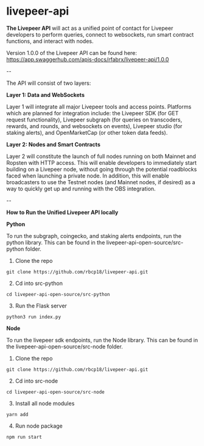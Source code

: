 # livepeer-api
**The Livepeer API** will act as a unified point of contact for Livepeer developers to perform queries, connect to websockets, run smart contract functions, and interact with nodes. 

Version 1.0.0 of the Livepeer API can be found here: https://app.swaggerhub.com/apis-docs/rfabrx/livepeer-api/1.0.0

--

The API will consist of two layers:

**Layer 1: Data and WebSockets**

Layer 1 will integrate all major Livepeer tools and access points. Platforms which are planned for integration include: the Livepeer SDK (for GET request functionality), Livepeer subgraph (for queries on transcoders, rewards, and rounds, and websockets on events), Livepeer studio (for staking alerts), and OpenMarketCap (or other token data feeds).

**Layer 2: Nodes and Smart Contracts**

Layer 2 will constitute the launch of full nodes running on both Mainnet and Ropsten with HTTP access. This will enable developers to immediately start building on a Livepeer node, without going through the potential roadblocks faced when launching a private node. In addition, this will enable broadcasters to use the Testnet nodes (and Mainnet nodes, if desired) as a way to quickly get up and running with the OBS integration.

--

**How to Run the Unified Livepeer API locally**

**Python**

To run the subgraph, coingecko, and staking alerts endpoints, run the python library. This can be found in the livepeer-api-open-source/src-python folder.

1. Clone the repo
```
git clone https://github.com/rbcp18/livepeer-api.git
```

2. Cd into src-python
```
cd livepeer-api-open-source/src-python
```

3. Run the Flask server
```
python3 run index.py
```

**Node**

To run the livepeer sdk endpoints, run the Node library. This can be found in the livepeer-api-open-source/src-node folder.

1. Clone the repo
```
git clone https://github.com/rbcp18/livepeer-api.git
```

2. Cd into src-node
```
cd livepeer-api-open-source/src-node
```

3. Install all node modules
```
yarn add
```


4. Run node package
```
npm run start
```
